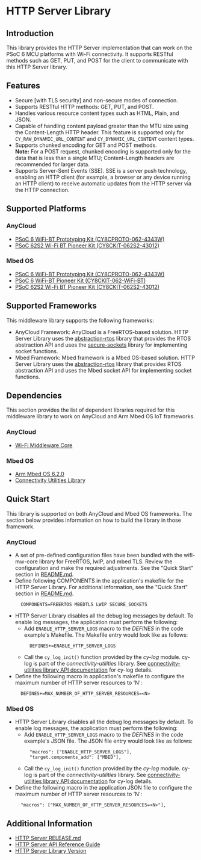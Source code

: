 # HTTP Server Library

## Introduction
This library provides the HTTP Server implementation that can work on the PSoC 6 MCU platforms with Wi-Fi connectivity. 
It supports RESTful methods such as GET, PUT, and POST for the client to communicate with this HTTP Server library.
 
## Features
* Secure [with TLS security] and non-secure modes of connection.
* Supports RESTful HTTP methods: GET, PUT, and POST.
* Handles various resource content types such as HTML, Plain, and JSON.
* Capable of handling content payload greater than the MTU size using the Content-Length HTTP header. This feature is supported only for `CY_RAW_DYNAMIC_URL_CONTENT` and `CY_DYNAMIC_URL_CONTENT` content types.
* Supports chunked encoding for GET and POST methods.   
  **Note:** For a POST request, chunked encoding is supported only for the data that is less than a single MTU; Content-Length headers are recommended for larger data.
* Supports Server-Sent Events (SSE). SSE is a server push technology, enabling an HTTP client (for example, a browser or any device running an HTTP client) to receive automatic updates from the HTTP server via the HTTP connection.

## Supported Platforms
### AnyCloud
* [PSoC 6 WiFi-BT Prototyping Kit (CY8CPROTO-062-4343W)](https://www.cypress.com/documentation/development-kitsboards/psoc-6-wi-fi-bt-prototyping-kit-cy8cproto-062-4343w)
* [PSoC 62S2 Wi-Fi BT Pioneer Kit (CY8CKIT-062S2-43012)](https://www.cypress.com/documentation/development-kitsboards/psoc-62s2-wi-fi-bt-pioneer-kit-cy8ckit-062s2-43012)

### Mbed OS
* [PSoC 6 WiFi-BT Prototyping Kit (CY8CPROTO-062-4343W)](https://www.cypress.com/documentation/development-kitsboards/psoc-6-wi-fi-bt-prototyping-kit-cy8cproto-062-4343w)
* [PSoC 6 WiFi-BT Pioneer Kit (CY8CKIT-062-WiFi-BT)](https://www.cypress.com/documentation/development-kitsboards/psoc-6-wifi-bt-pioneer-kit-cy8ckit-062-wifi-bt)
* [PSoC 62S2 Wi-Fi BT Pioneer Kit (CY8CKIT-062S2-43012)](https://www.cypress.com/documentation/development-kitsboards/psoc-62s2-wi-fi-bt-pioneer-kit-cy8ckit-062s2-43012)

## Supported Frameworks
This middleware library supports the following frameworks:
* AnyCloud Framework: AnyCloud is a FreeRTOS-based solution. HTTP Server Library uses the [abstraction-rtos](https://github.com/cypresssemiconductorco/abstraction-rtos) library that provides the RTOS abstraction API and uses the [secure-sockets](https://github.com/cypresssemiconductorco/secure-sockets) library for implementing socket functions.
* Mbed Framework: Mbed framework is a Mbed OS-based solution. HTTP Server Library uses the [abstraction-rtos](https://github.com/cypresssemiconductorco/abstraction-rtos) library that provides RTOS abstraction API and uses the Mbed socket API for implementing socket functions.

## Dependencies
This section provides the list of dependent libraries required for this middleware library to work on AnyCloud and Arm Mbed OS IoT frameworks.

### AnyCloud
  * [Wi-Fi Middleware Core](https://github.com/cypresssemiconductorco/wifi-mw-core)

### Mbed OS
  * [Arm Mbed OS 6.2.0](https://os.mbed.com/mbed-os/releases)
  * [Connectivity Utilities Library](https://github.com/cypresssemiconductorco/connectivity-utilities)

## Quick Start
This library is supported on both AnyCloud and Mbed OS frameworks. The section below provides information on how to build the library in those framework.

### AnyCloud
- A set of pre-defined configuration files have been bundled with the wifi-mw-core library for FreeRTOS, lwIP, and mbed TLS. Review the configuration and make the required adjustments. See the "Quick Start" section in [README.md](https://github.com/cypresssemiconductorco/wifi-mw-core/blob/master/README.md).
- Define following COMPONENTS in the application's makefile for the HTTP Server Library. For additional information, see the "Quick Start" section in [README.md](https://github.com/cypresssemiconductorco/wifi-mw-core/blob/master/README.md).
  ```
    COMPONENTS=FREERTOS MBEDTLS LWIP SECURE_SOCKETS
  ```
- HTTP Server Library disables all the debug log messages by default. To enable log messages, the application must perform the following:   
  - Add `ENABLE_HTTP_SERVER_LOGS` macro to the *DEFINES* in the code example's Makefile. The Makefile entry would look like as follows:
     ```
       DEFINES+=ENABLE_HTTP_SERVER_LOGS
     ```
  - Call the `cy_log_init()` function provided by the *cy-log* module. cy-log is part of the *connectivity-utilities* library. See [connectivity-utilities library API documentation](https://cypresssemiconductorco.github.io/connectivity-utilities/api_reference_manual/html/group__logging__utils.html) for cy-log details. 
- Define the following macro in application's makefile to configure the maximum number of HTTP server resources to 'N':
  ```
    DEFINES+=MAX_NUMBER_OF_HTTP_SERVER_RESOURCES=<N>
  ```

### Mbed OS
- HTTP Server Library disables all the debug log messages by default. To enable log messages, the application must perform the following:   
  - Add `ENABLE_HTTP_SERVER_LOGS` macro to the *DEFINES* in the code example's JSON file. The JSON file entry would look like as follows:
     ```
       "macros": ["ENABLE_HTTP_SERVER_LOGS"],
       "target.components_add": ["MBED"],
     ```
  - Call the `cy_log_init()` function provided by the *cy-log* module. cy-log is part of the *connectivity-utilities* library. See [connectivity-utilities library API documentation](https://cypresssemiconductorco.github.io/connectivity-utilities/api_reference_manual/html/group__logging__utils.html) for cy-log details.
- Define the following macro in the application JSON file to configure the maximum number of HTTP server resources to 'N':
  ```
    "macros": ["MAX_NUMBER_OF_HTTP_SERVER_RESOURCES=<N>"],
  ```

## Additional Information
* [HTTP Server RELEASE.md](./RELEASE.md)
* [HTTP Server API Reference Guide](https://cypresssemiconductorco.github.io/http-server/api_reference_manual/html/index.html)
* [HTTP Server Library Version](./version.txt)

